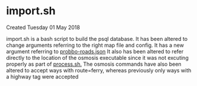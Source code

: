 # import.sh
Created Tuesday 01 May 2018

import.sh is a bash script to build the psql database. It has been altered to change arguments referring to the right map file and config. It has a new argument referring to [probbo-roads.json](./probbo-roads.json.md)
It also has been altered to refer directly to the location of the osmosis executable since it was not excuting properly as part of [process.sh.](./process.sh..md)
The osmosis commands have also been altered to accept ways with route=ferry, whereas previously only ways with a highway tag were accepted

